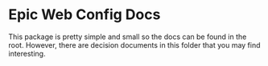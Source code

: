 # Epic Web Config Docs

This package is pretty simple and small so the docs can be found in the root.
However, there are decision documents in this folder that you may find
interesting.
